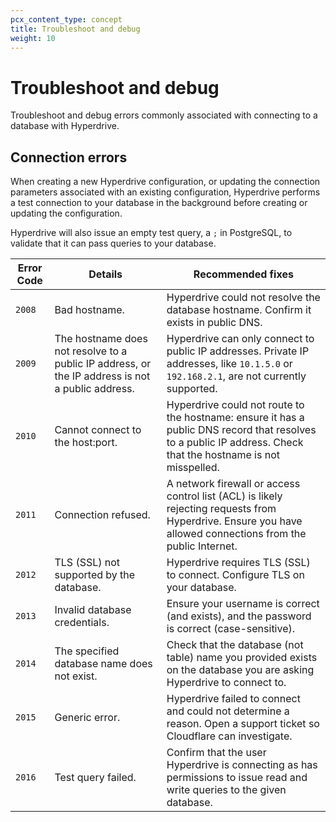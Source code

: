 ```yaml
---
pcx_content_type: concept
title: Troubleshoot and debug
weight: 10
---
```


# Troubleshoot and debug

Troubleshoot and debug errors commonly associated with connecting to a database with Hyperdrive.

## Connection errors

When creating a new Hyperdrive configuration, or updating the connection parameters associated with an existing configuration, Hyperdrive performs a test connection to your database in the background before creating or updating the configuration.

Hyperdrive will also issue an empty test query, a `;` in PostgreSQL, to validate that it can pass queries to your database.

| Error Code    | Details                    | Recommended fixes                            |
| ------------- | -------------------------- | -------------------------------------------- |
| `2008`          | Bad hostname.              | Hyperdrive could not resolve the database hostname. Confirm it exists in public DNS. |
| `2009`          | The hostname does not resolve to a public IP address, or the IP address is not a public address. | Hyperdrive can only connect to public IP addresses. Private IP addresses, like `10.1.5.0` or `192.168.2.1`, are not currently supported. |
| `2010`          | Cannot connect to the host:port.         | Hyperdrive could not route to the hostname: ensure it has a public DNS record that resolves to a public IP address. Check that the hostname is not misspelled. |
| `2011`          | Connection refused.                      | A network firewall or access control list (ACL) is likely rejecting requests from Hyperdrive. Ensure you have allowed connections from the public Internet. |
| `2012`          | TLS (SSL) not supported by the database. | Hyperdrive requires TLS (SSL) to connect. Configure TLS on your database. |
| `2013`          | Invalid database credentials. | Ensure your username is correct (and exists), and the password is correct (case-sensitive). |
| `2014`          | The specified database name does not exist. | Check that the database (not table) name you provided exists on the database you are asking Hyperdrive to connect to. |
| `2015`          | Generic error.     | Hyperdrive failed to connect and could not determine a reason. Open a support ticket so Cloudflare can investigate.|
| `2016`          | Test query failed. | Confirm that the user Hyperdrive is connecting as has permissions to issue read and write queries to the given database. |
